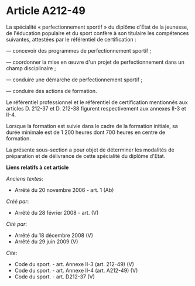 # Article A212-49

La spécialité « perfectionnement sportif » du diplôme d'Etat de la jeunesse, de l'éducation populaire et du sport confère à
son titulaire les compétences suivantes, attestées par le référentiel de certification : 

― concevoir des programmes de perfectionnement sportif ; 

― coordonner la mise en œuvre d'un projet de perfectionnement dans un champ disciplinaire ; 

― conduire une démarche de perfectionnement sportif ; 

― conduire des actions de formation. 

Le référentiel professionnel et le référentiel de certification mentionnés aux articles D. 212-37 et D. 212-38 figurent
respectivement aux annexes II-3 et II-4. 

Lorsque la formation est suivie dans le cadre de la formation initiale, sa durée minimale est de 1 200 heures dont 700 heures
en centre de formation. 

La présente sous-section a pour objet de déterminer les modalités de préparation et de délivrance de cette spécialité du
diplôme d'Etat.

**Liens relatifs à cet article**

_Anciens textes_:

  - Arrêté du 20 novembre 2006 - art. 1 (Ab)

_Créé par_:

  - Arrêté du 28 février 2008 - art. (V)

_Cité par_:

  - Arrêté du 18 décembre 2008 (V)
  - Arrêté du 29 juin 2009 (V)

_Cite_:

  - Code du sport. - art. Annexe II-3 (art. 212-49) (V)
  - Code du sport. - art. Annexe II-4 (art. A212-49) (V)
  - Code du sport. - art. D212-37 (V)
